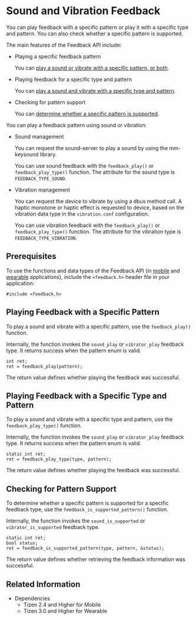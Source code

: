 # Sound and Vibration Feedback


You can play feedback with a specific pattern or play it with a specific type and pattern. You can also check whether a specific pattern is supported.

The main features of the Feedback API include:

- Playing a specific feedback pattern

  You can [play a sound or vibrate with a specific pattern, or both](#play).

- Playing feedback for a specific type and pattern

  You can [play a sound and vibrate with a specific type and pattern](#playtype).

- Checking for pattern support

  You can [determine whether a specific pattern is supported](#support).

You can play a feedback pattern using sound or vibration:

- Sound management

  You can request the sound-server to play a sound by using the mm-keysound library.

  You can use sound feedback with the `feedback_play()` or `feedback_play_type()` function. The attribute for the sound type is `FEEDBACK_TYPE_SOUND`.

- Vibration management

  You can request the device to vibrate by using a dbus method call. A haptic monotone or haptic effect is requested to device, based on the vibration data type in the `vibration.conf` configuration.

  You can use vibration feedback with the `feedback_play()` or `feedback_play_type()` function. The attribute for the vibration type is `FEEDBACK_TYPE_VIBRATION`.

## Prerequisites

To use the functions and data types of the Feedback API (in [mobile](../../../../org.tizen.native.mobile.apireference/group__CAPI__SYSTEM__FEEDBACK__MODULE.html) and [wearable](../../../../org.tizen.native.wearable.apireference/group__CAPI__SYSTEM__FEEDBACK__MODULE.html) applications), include the `<feedback.h>` header file in your application:

```
#include <feedback.h>
```

<a name="play"></a>
## Playing Feedback with a Specific Pattern

To play a sound and vibrate with a specific pattern, use the `feedback_play()` function.

Internally, the function invokes the `sound_play` or `vibrator_play` feedback type. It returns success when the pattern enum is valid.

```
int ret;
ret = feedback_play(pattern);
```

The return value defines whether playing the feedback was successful.

<a name="playtype"></a>
## Playing Feedback with a Specific Type and Pattern

To play a sound and vibrate with a specific type and pattern, use the `feedback_play_type()` function.

Internally, the function invokes the `sound_play` or `vibrator_play` feedback type. It returns success when the pattern enum is valid.

```
static int ret;
ret = feedback_play_type(type, pattern);
```

The return value defines whether playing the feedback was successful.

<a name="support"></a>
## Checking for Pattern Support

To determine whether a specific pattern is supported for a specific feedback type, use the `feedback_is_supported_pattern()` function.

Internally, the function invokes the `sound_is_supported` or `vibrator_is_supported` feedback type.

```
static int ret;
bool status;
ret = feedback_is_supported_pattern(type, pattern, &status);
```

The return value defines whether retrieving the feedback information was successful.

## Related Information
- Dependencies
  - Tizen 2.4 and Higher for Mobile
  - Tizen 3.0 and Higher for Wearable
